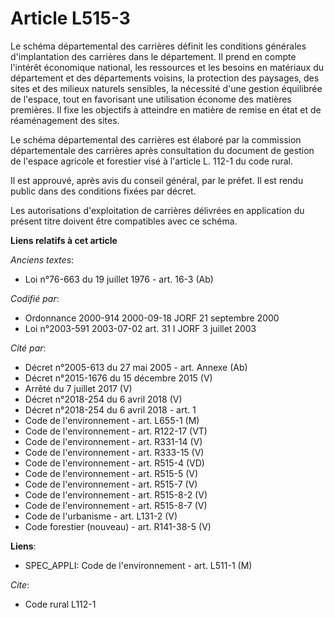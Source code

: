 # Article L515-3

Le schéma départemental des carrières définit les conditions générales d'implantation des carrières dans le département. Il
prend en compte l'intérêt économique national, les ressources et les besoins en matériaux du département et des départements
voisins, la protection des paysages, des sites et des milieux naturels sensibles, la nécessité d'une gestion équilibrée de
l'espace, tout en favorisant une utilisation économe des matières premières. Il fixe les objectifs à atteindre en matière de
remise en état et de réaménagement des sites.

Le schéma départemental des carrières est élaboré par la commission départementale des carrières après consultation du
document de gestion de l'espace agricole et forestier visé à l'article L. 112-1 du code rural.

Il est approuvé, après avis du conseil général, par le préfet. Il est rendu public dans des conditions fixées par décret.

Les autorisations d'exploitation de carrières délivrées en application du présent titre doivent être compatibles avec ce
schéma.

**Liens relatifs à cet article**

_Anciens textes_:

  - Loi n°76-663 du 19 juillet 1976 - art. 16-3 (Ab)

_Codifié par_:

  - Ordonnance 2000-914 2000-09-18 JORF 21 septembre 2000
  - Loi n°2003-591 2003-07-02 art. 31 I JORF 3 juillet 2003

_Cité par_:

  - Décret n°2005-613 du 27 mai 2005 - art. Annexe (Ab)
  - Décret n°2015-1676 du 15 décembre 2015 (V)
  - Arrêté du 7 juillet 2017 (V)
  - Décret n°2018-254 du 6 avril 2018 (V)
  - Décret n°2018-254 du 6 avril 2018 - art. 1
  - Code de l'environnement - art. L655-1 (M)
  - Code de l'environnement - art. R122-17 (VT)
  - Code de l'environnement - art. R331-14 (V)
  - Code de l'environnement - art. R333-15 (V)
  - Code de l'environnement - art. R515-4 (VD)
  - Code de l'environnement - art. R515-5 (V)
  - Code de l'environnement - art. R515-7 (V)
  - Code de l'environnement - art. R515-8-2 (V)
  - Code de l'environnement - art. R515-8-7 (V)
  - Code de l'urbanisme - art. L131-2 (V)
  - Code forestier (nouveau) - art. R141-38-5 (V)

**Liens**:

  - SPEC_APPLI: Code de l'environnement - art. L511-1 (M)

_Cite_:

  - Code rural L112-1
